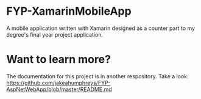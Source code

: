 # FYP-XamarinMobileApp
A mobile application written with Xamarin designed as a counter part to my degree's final year project application.

# Want to learn more?
The documentation for this project is in another respository. Take a look: https://github.com/jakeahumphreys/FYP-AspNetWebApp/blob/master/README.md
